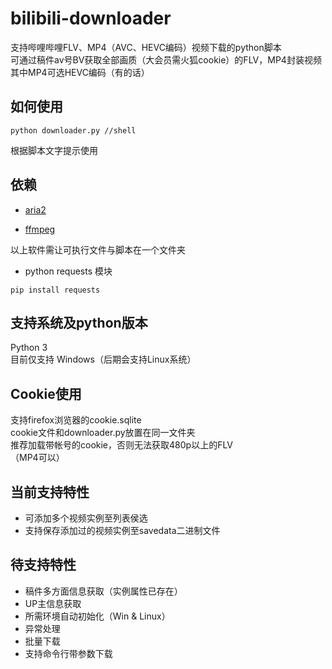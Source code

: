 # bilibili-downloader
支持哔哩哔哩FLV、MP4（AVC、HEVC编码）视频下载的python脚本<br>
可通过稿件av号BV获取全部画质（大会员需火狐cookie）的FLV，MP4封装视频<br>
其中MP4可选HEVC编码（有的话）<br>
## 如何使用
```shell
python downloader.py //shell
```
根据脚本文字提示使用
## 依赖
* [aria2](https://github.com/aria2/aria2)

* [ffmpeg](https://ffmpeg.org/)

以上软件需让可执行文件与脚本在一个文件夹

* python requests 模块
```shell
pip install requests
```
## 支持系统及python版本
Python 3<br>
目前仅支持 Windows（后期会支持Linux系统）
## Cookie使用
支持firefox浏览器的cookie.sqlite<br>
cookie文件和downloader.py放置在同一文件夹<br>
推荐加载带帐号的cookie，否则无法获取480p以上的FLV<br>
（MP4可以）
## 当前支持特性
+ 可添加多个视频实例至列表侯选
+ 支持保存添加过的视频实例至savedata二进制文件
## 待支持特性
+ 稿件多方面信息获取（实例属性已存在）
+ UP主信息获取
+ 所需环境自动初始化（Win & Linux）
+ 异常处理
+ 批量下载
+ 支持命令行带参数下载